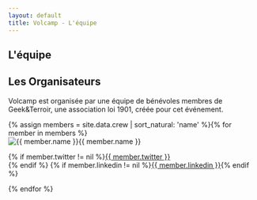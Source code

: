 ```yaml
---
layout: default
title: Volcamp - L'équipe
---
```

<section class="page-header" style="background-image:url(https://www.volcamp.io/asset/images/chainedespuys_header.jpg);">
    <div class="container">
        <div class="row justify-content-center">
            <div class="col-lg-8">
                <div class="content text-center">
                    <h1 class="mb-3 text-white text-capitalize letter-spacing">L'équipe</h1>
                    <div class="divider mx-auto mb-4 bg-white"></div>
                </div>
            </div>
        </div>
    </div>
</section>
<section class="section-speaker section">
    <div class="container">
        <div class="row section-heading">
            <div class="col-lg-8">
                <div class="heading">
                    <div class="pl-90">
                        <h2>Les Organisateurs</h2>
                    </div>
                </div>
            </div>
        </div>
        <div class="row">
            <div class="col-lg-12">
                <p>
                Volcamp est organisée par une équipe de bénévoles membres de Geek&Terroir, une association loi 1901, créée pour cet événement.
                </p>
            </div>
        </div>
        <div class="row">
        {% assign members = site.data.crew | sort_natural: 'name' %}{% for member in members %}
            <div class="col-lg-4 mt30">
                <img src="{{ site.baseurl }}/asset/images/orga/{{ member.photo }}" alt="{{ member.name }}" class="float-left orga">{{ member.name }}
                <p class="orgasocial">
                {% if member.twitter != nil %}<a href="https://twitter.com/{{ member.twitter }}" class="tw" target="_blank"><i class="icon-twitter"></i>{{ member.twitter }}</a><br>{% endif %}
                {% if member.linkedin != nil %}<a href="https://www.linkedin.com/in/{{ member.linkedin }}" class="lnked" target="_blank"><i class="icon-linkedin-squared"></i>{{ member.linkedin }}</a>{% endif %}
                </p>
            </div>
        {% endfor %}
        </div>
    </div>
</section>
